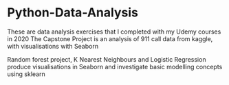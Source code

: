 # Python-Data-Analysis
These are data analysis exercises that I completed with my Udemy courses in 2020
The Capstone Project is an analysis of 911 call data from kaggle, with visualisations with Seaborn

Random forest project, K Nearest Neighbours and Logistic Regression produce visualisations 
in Seaborn and investigate basic modelling concepts using sklearn
